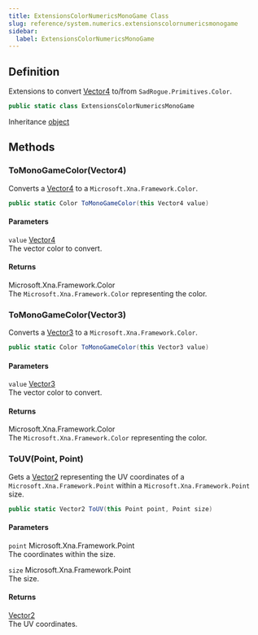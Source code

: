 ```yaml
---
title: ExtensionsColorNumericsMonoGame Class
slug: reference/system.numerics.extensionscolornumericsmonogame
sidebar:
  label: ExtensionsColorNumericsMonoGame
---
```

## Definition

Extensions to convert [Vector4](https://learn.microsoft.com/dotnet/api/system.numerics.vector4/) to/from `SadRogue.Primitives.Color`.

```csharp title="C#"
public static class ExtensionsColorNumericsMonoGame
```

Inheritance [object](https://learn.microsoft.com/dotnet/api/system.object/)

## Methods

### ToMonoGameColor(Vector4)

Converts a [Vector4](https://learn.microsoft.com/dotnet/api/system.numerics.vector4/) to a `Microsoft.Xna.Framework.Color`.

```csharp title="C#"
public static Color ToMonoGameColor(this Vector4 value)
```

#### Parameters

`value` [Vector4](https://learn.microsoft.com/dotnet/api/system.numerics.vector4/)  
The vector color to convert.

#### Returns

Microsoft.Xna.Framework.Color  
The `Microsoft.Xna.Framework.Color` representing the color.

### ToMonoGameColor(Vector3)

Converts a [Vector3](https://learn.microsoft.com/dotnet/api/system.numerics.vector3/) to a `Microsoft.Xna.Framework.Color`.

```csharp title="C#"
public static Color ToMonoGameColor(this Vector3 value)
```

#### Parameters

`value` [Vector3](https://learn.microsoft.com/dotnet/api/system.numerics.vector3/)  
The vector color to convert.

#### Returns

Microsoft.Xna.Framework.Color  
The `Microsoft.Xna.Framework.Color` representing the color.

### ToUV(Point, Point)

Gets a [Vector2](https://learn.microsoft.com/dotnet/api/system.numerics.vector2/) representing the UV coordinates of a `Microsoft.Xna.Framework.Point` within a `Microsoft.Xna.Framework.Point` size.

```csharp title="C#"
public static Vector2 ToUV(this Point point, Point size)
```

#### Parameters

`point` Microsoft.Xna.Framework.Point  
The coordinates within the size.

`size` Microsoft.Xna.Framework.Point  
The size.

#### Returns

[Vector2](https://learn.microsoft.com/dotnet/api/system.numerics.vector2/)  
The UV coordinates.